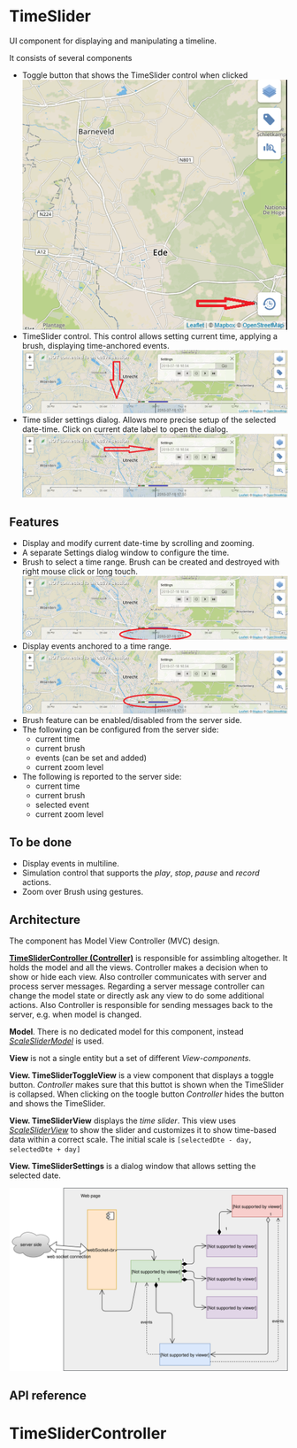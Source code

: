 # TimeSlider
UI component for displaying and manipulating a timeline.

It consists of several components
* Toggle button that shows the TimeSlider control when clicked
![Toggle button](images/TimeSliderToggle.png)
* TimeSlider control. This control allows setting current time, applying a brush, displaying time-anchored events.
![TimeSlider](images/TimeSlider.png)
* Time slider settings dialog. Allows more precise setup of the selected date-time. Click on current date label to open the dialog.
![Time slider settings](images/TimeSliderSettings.png)

## Features
* Display and modify current date-time by scrolling and zooming. 
* A separate Settings dialog window to configure the time.
* Brush to select a time range. Brush can be created and destroyed with right mouse click or long touch.
![Brush](images/TimeSliderBrush.png)
* Display events anchored to a time range.
![Events](images/TimeSliderEvents.png)
* Brush feature can be enabled/disabled from the server side.
* The following can be configured from the server side:
    * current time
    * current brush
    * events (can be set and added)
    * current zoom level    
* The following is reported to the server side:
    * current time
    * current brush
    * selected event
    * current zoom level

## To be done
* Display events in multiline.
* Simulation control that supports the *play*, *stop*, *pause* and *record* actions.
* Zoom over Brush using gestures.

## Architecture

The component has Model View Controller (MVC) design. 

[**TimeSliderController (Controller)**](#TimeSliderControllerApi) is responsible for assimbling altogether. It holds the model and all the views. Controller makes a decision when to show or hide each view. Also controller communicates with server and process server messages. Regarding a server message controller can change the model state or directly ask any view to do some additional actions. Also Controller is responsible for sending messages back to the server, e.g. when model is changed.

**Model**. There is no dedicated model for this component, instead [*ScaleSliderModel*](../scaleSlider/scaleSlider.md#ScaleSliderModel) is used.

**View** is not a single entity but a set of different *View-components*.

**View. TimeSliderToggleView** is a view component that displays a toggle button. *Controller* makes sure that this buttot is shown when the TimeSlider is collapsed. When clicking on the toogle button *Controller* hides the button and shows the TimeSlider.

**View. TimeSliderView** displays the *time slider*. This view uses [*ScaleSliderView*](../scaleSlider/scaleSlider.md) to show the slider and customizes it to show time-based data within a correct scale. The initial scale is `[selectedDte - day, selectedDte + day]`

**View. TimeSliderSettings** is a dialog window that allows setting the selected date.

![Architecture](images/architecture.svg)

## API reference

# TimeSliderController <a name="TimeSliderControllerApi"></a>





